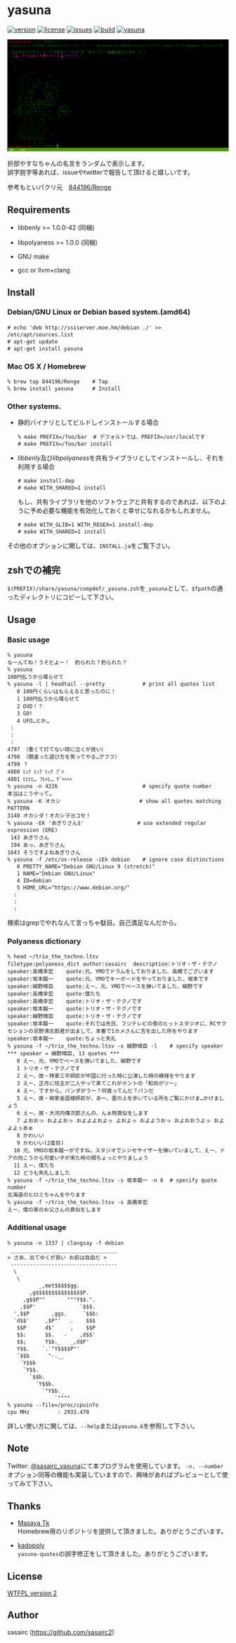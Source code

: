 yasuna
======

[![version](http://img.shields.io/github/tag/sasairc/yasuna.svg?style=flat&label=version)](https://github.com/sasairc/yasuna/releases)
[![license](https://img.shields.io/badge/License-WTFPL2-blue.svg?style=flat)](http://www.wtfpl.net/txt/copying/)
[![issues](http://img.shields.io/github/issues/sasairc/yasuna.svg?style=flat)](https://github.com/sasairc/yasuna/issues)
[![build](https://img.shields.io/travis/sasairc/yasuna.svg?style=flat)](https://travis-ci.org/sasairc/yasuna)
[![yasuna](https://img.shields.io/badge/yasuna-kawaii-orange.svg?style=flat)](http://houbunsha.co.jp/comics/detail.php?p=%A5%AD%A5%EB%A5%DF%A1%BC%A5%D9%A5%A4%A5%D9%A1%BC)

![default](https://raw.githubusercontent.com/sasairc/yasuna/master/img/screenshot.png)

折部やすなちゃんの名言をランダムで表示します。  
誤字脱字等あれば、issueやtwitterで報告して頂けると嬉しいです。		

参考もといパクリ元　[844196/Renge](https://github.com/844196/Renge)

## Requirements

* libbenly >= 1.0.0-42 (同梱)
* libpolyaness >= 1.0.0 (同梱)

* GNU make
* gcc or llvm+clang


## Install

### Debian/GNU Linux or Debian based system.(amd64)

```shellsession
# echo 'deb http://ssiserver.moe.hm/debian ./' >> /etc/apt/sources.list
# apt-get update
# apt-get install yasuna
```

### Mac OS X / Homebrew

```shellsession
% brew tap 844196/Renge    # Tap
% brew install yasuna      # Install
```

### Other systems.

* 静的バイナリとしてビルドしインストールする場合
	```shellsession
	% make PREFIX=/foo/bar	# デフォルトでは、PREFIX=/usr/localです
	# make PREFIX=/foo/bar install
	```

* *libbenly*及び*libpolyaness*を共有ライブラリとしてインストールし、それを利用する場合	
	```shellsession
	# make install-dep
	# make WITH_SHARED=1 install
	```
	もし、共有ライブラリを他のソフトウェアと共有するのであれば、以下のように予め必要な機能を有効化しておくと幸せになれるかもしれません。
	```shellsession
  # make WITH_GLIB=1 WITH_REGEX=1 install-dep
  # make WITH_SHARED=1 install
	```

その他のオプションに関しては、`INSTALL.ja`をご覧下さい。


## zshでの補完

`$(PREFIX)/share/yasuna/compdef/_yasuna.zsh`を`_yasuna`として、`$fpath`の通ったディレクトリにコピーして下さい。


## Usage

### Basic usage

```shellsession
% yasuna
なーんてね！うそだよー！　釣られた？釣られた？
% yasuna
100円払うから喋らせて
% yasuna -l | headtail --pretty            # print all quotes list
   0 100円くらいはもらえると思ったのに！
   1 100円払うから喋らせて
   2 DVD！？
   3 GO!
   4 UFO…とか…
 :
 :
 :
4797 （重くて打てない球に泣くが良い）
4798 （間違った遊び方を笑ってやる…グフフ）
4799 ？
4800 ﾋｯｸ ﾋｯｸ ﾋｯｸ ﾌﾟﾊ
4801 ﾋﾋﾋﾋ… ﾌﾋｬﾋ… ｹﾞﾍﾍﾍﾍ
% yasuna -n 4226                           # specify quote number
本当はこうやって…
% yasuna -K オカシ                         # show all quotes matching PATTERN
3148 オカシダ！オカシヲヨコセ！
% yasuna -EK 'あぎりさん$'                 # use extended regular expression (ERE)
 143 あぎりさん
 194 あっ、あぎりさん
1643 そうですよねあぎりさん
% yasuna -f /etc/os-release -iEk debian    # ignore case distinctions
   0 PRETTY_NAME="Debian GNU/Linux 9 (stretch)"
   1 NAME="Debian GNU/Linux"
   4 ID=debian
   5 HOME_URL="https://www.debian.org/"
  :
  :
  :
```

検索はgrepでやれなんて言っちゃ駄目。自己満足なんだから。


### Polyaness dictionary

```shellsession
% head ~/trio_the_techno.ltsv
filetype:polyaness_dict	author:sasairc	description:トリオ・ザ・テクノ
speaker:高橋幸宏	quote:元、YMOでドラムをしておりました、高橋でございます
speaker:坂本龍一	quote:元、YMOでキーボードをやっておりました、坂本です
speaker:細野晴臣	quote:えー、元、YMOでベースを弾いてました、細野です
speaker:高橋幸宏	quote:僕たち
speaker:高橋幸宏	quote:トリオ・ザ・テクノです
speaker:坂本龍一	quote:トリオ・ザ・テクノです
speaker:細野晴臣	quote:トリオ・ザ・テクノです
speaker:坂本龍一	quote:それでは先日、フジテレビの夜のヒットスタジオに、RCサクセションの忌野清志郎君が出まして、本番で1カメさんに舌を出した所をやります
speaker:坂本龍一	quote:ちょっと失礼
% yasuna -f ~/trio_the_techno.ltsv -s 細野晴臣 -l    # specify speaker
*** speaker = 細野晴臣, 13 quotes ***
   0 えー、元、YMOでベースを弾いてました、細野です
   1 トリオ・ザ・テクノです
   2 えー、故・林家三平師匠が中国に行った時に公演した時の模様をやります
   3 えー、正月に坊主が二人やって来てこれがホントの「和尚がツー」
   4 えー、ですから、パンダがうー？何食ってんだ？パンだ
   5 えー、故・柳家金語楼師匠が、あー、雲の上を歩いている所をご覧にかけま…かけましょう
   6 えー、故・大河内傳次郎さんの、んぁ物真似をします
   7 よおおっ およよおっ およよよおよっ よおよっ およようおっ およおおうよっ およよよぅあぁ
   8 かわいい
   9 かわいい(2度目)
  10 元、YMOの坂本龍一がですね。スタジオでシンセサイザーを弾いていまして、えー、ドアの向こうから可愛い子が来た時の顔ちょっとやりましょう
  11 えー、僕たち
  12 どうも失礼しました
% yasuna -f ~/trio_the_techno.ltsv -s 坂本龍一 -n 6  # specify quote number
北海道のヒロミちゃんをやります
% yasuna -f ~/trio_the_techno.ltsv -s 高橋幸宏
えー、僕の家のお父さんの真似をします
```

### Additional usage

```shellsession
% yasuna -n 1337 | clangsay -f debian
 __________________________________
< さあ、出てゆくが良い お前は自由だ >
 ----------------------------------
  \
   \
          _,met$$$$$gg.
       ,g$$$$$$$$$$$$$$$P.
     ,g$$P""       """Y$$.".
    ,$$P'              `$$$. 
  ',$$P       ,ggs.     `$$b:
  `d$$'     ,$P"'   .    $$$
   $$P      d$'     ,    $$P
   $$:      $$.   -    ,d$$'
   $$;      Y$b._   _,d$P'
   Y$$.    `.`"Y$$$$P"' 
   `$$b      "-.__
    `Y$$b
     `Y$$.
       `$$b.
         `Y$$b.
           `"Y$b._
               `""""
% yasuna --file=/proc/cpuinfo
cpu MHz         : 2933.470
```

詳しい使い方に関しては、`--help`または`yasuna.6`を参照して下さい。

## Note

Twitter: [@sasairc_yasuna](https://twitter.com/sasairc_yasuna)にて本プログラムを使用しています。	
`-n, --number`オプション同等の機能も実装していますので、興味があればプレビューとして使ってみて下さい。


## Thanks

* [Masaya Tk](https://github.com/844196)	
	Homebrew用のリポジトリを提供して頂きました。ありがとうございます。
 
* [kadopoly](https://github.com/kadopoly)	
	`yasuna-quotes`の誤字修正をして頂きました。ありがとうございます。

## License

[WTFPL version 2](https://raw.githubusercontent.com/sasairc2/yasuna/master/LICENSE)


## Author

sasairc (https://github.com/sasairc2)
